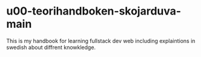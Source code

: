 # u00-teorihandboken-skojarduva-main

This is my handbook for learning fullstack dev web including explaintions in swedish about diffrent knowkledge.

